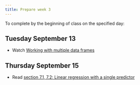 ```yaml
---
title: Prepare week 3
---
```


To complete by the beginning of class on the specified day:

## Tuesday September 13

- Watch [Working with multiple data frames](https://www.youtube.com/watch?v=VdV5ABsaf5Y)


## Thursday September 15

- Read [section 7.1, 7.2: Linear regression with a single predictor](https://openintro-ims.netlify.app/)